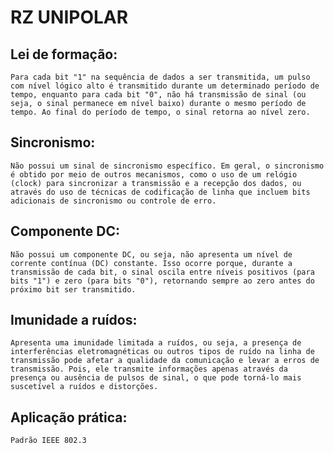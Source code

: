 # RZ UNIPOLAR

## Lei de formação: 
	Para cada bit "1" na sequência de dados a ser transmitida, um pulso com nível lógico alto é transmitido durante um determinado período de tempo, enquanto para cada bit "0", não há transmissão de sinal (ou seja, o sinal permanece em nível baixo) durante o mesmo período de tempo. Ao final do período de tempo, o sinal retorna ao nível zero.

## Sincronismo: 
	Não possui um sinal de sincronismo específico. Em geral, o sincronismo é obtido por meio de outros mecanismos, como o uso de um relógio (clock) para sincronizar a transmissão e a recepção dos dados, ou através do uso de técnicas de codificação de linha que incluem bits adicionais de sincronismo ou controle de erro.

## Componente DC:
	Não possui um componente DC, ou seja, não apresenta um nível de corrente contínua (DC) constante. Isso ocorre porque, durante a transmissão de cada bit, o sinal oscila entre níveis positivos (para bits "1") e zero (para bits "0"), retornando sempre ao zero antes do próximo bit ser transmitido.

## Imunidade a ruídos: 
	Apresenta uma imunidade limitada a ruídos, ou seja, a presença de interferências eletromagnéticas ou outros tipos de ruído na linha de transmissão pode afetar a qualidade da comunicação e levar a erros de transmissão. Pois, ele transmite informações apenas através da presença ou ausência de pulsos de sinal, o que pode torná-lo mais suscetível a ruídos e distorções.

## Aplicação prática:
 	Padrão IEEE 802.3
